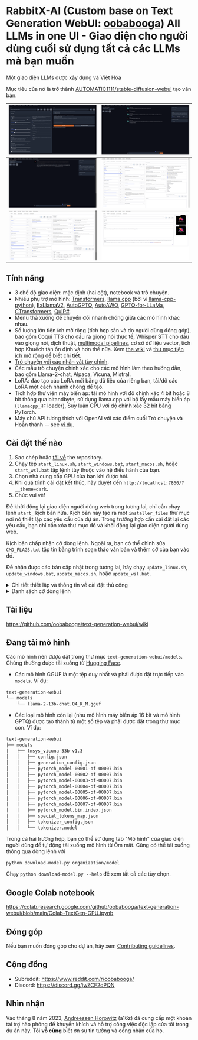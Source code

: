 # RabbitX-AI (Custom base on Text Generation WebUI: [oobabooga](https://github.com/oobabooga)) All LLMs in one UI - Giao diện cho người dùng cuối sử dụng tất cả các LLMs mà bạn muốn

Một giao diện LLMs được xây dựng và Việt Hóa 

Mục tiêu của nó là trở thành [AUTOMATIC1111/stable-diffusion-webui](https://github.com/AUTOMATIC1111/stable-diffusion-webui) tạo văn bản.

|![Image1](screenshots/1.png) | ![Image2](screenshots/2.png) |
|:---:|:---:|
|![Image1](screenshots/3.png) | ![Image2](screenshots/4.png) |
|![Image1](screenshots/5.png) | ![Image2](screenshots/6.png) |

## Tính năng

* 3 chế độ giao diện: mặc định (hai cột), notebook và trò chuyện.
* Nhiều phụ trợ mô hình: [Transformers](https://github.com/huggingface/transformers), [llama.cpp](https://github.com/ggerganov/llama.cpp) (bởi vì [llama-cpp-python](https://github.com/abetlen/llama-cpp-python)), [ExLlamaV2](https://github.com/turboderp/exllamav2), [AutoGPTQ](https://github.com/PanQiWei/AutoGPTQ), [AutoAWQ](https://github.com/casper-hansen/AutoAWQ), [GPTQ-for-LLaMa](https://github.com/qwopqwop200/GPTQ-for-LLaMa), [CTransformers](https://github.com/marella/ctransformers), [QuIP#](https://github.com/Cornell-RelaxML/quip-sharp).
* Menu thả xuống để chuyển đổi nhanh chóng giữa các mô hình khác nhau.
* Số lượng lớn tiện ích mở rộng (tích hợp sẵn và do người dùng đóng góp), bao gồm Coqui TTS cho đầu ra giọng nói thực tế, Whisper STT cho đầu vào giọng nói, dịch thuật, [multimodal pipelines](https://github.com/oobabooga/text-generation-webui/tree/main/extensions/multimodal), cơ sở dữ liệu vector, tích hợp Khuếch tán ổn định và hơn thế nữa. Xem [the wiki](https://github.com/oobabooga/text-generation-webui/wiki/07-%E2%80%90-Extensions) và [thư mục tiện ích mở rộng](https://github.com/oobabooga/text-generation-webui-extensions) để biết chi tiết.
* [Trò chuyện với các nhân vật tùy chỉnh](https://github.com/oobabooga/text-generation-webui/wiki/03-%E2%80%90-Parameters-Tab#character).
* Các mẫu trò chuyện chính xác cho các mô hình làm theo hướng dẫn, bao gồm Llama-2-chat, Alpaca, Vicuna, Mistral.
* LoRA: đào tạo các LoRA mới bằng dữ liệu của riêng bạn, tải/dỡ các LoRA một cách nhanh chóng để tạo.
* Tích hợp thư viện máy biến áp: tải mô hình với độ chính xác 4 bit hoặc 8 bit thông qua bitandbyte, sử dụng llama.cpp với bộ lấy mẫu máy biến áp (`llamacpp_HF` loader), Suy luận CPU với độ chính xác 32 bit bằng PyTorch.
* Máy chủ API tương thích với OpenAI với các điểm cuối Trò chuyện và Hoàn thành -- see [ví dụ](https://github.com/oobabooga/text-generation-webui/wiki/12-%E2%80%90-OpenAI-API#examples).

## Cài đặt thế nào

1) Sao chép hoặc [tải về](https://github.com/oobabooga/text-generation-webui/archive/refs/heads/main.zip) the repository.
2) Chạy tệp `start_linux.sh`, `start_windows.bat`, `start_macos.sh`, hoặc `start_wsl.bat` tập lệnh tùy thuộc vào hệ điều hành của bạn.
3) Chọn nhà cung cấp GPU của bạn khi được hỏi.
4) Khi quá trình cài đặt kết thúc, hãy duyệt đến `http://localhost:7860/?__theme=dark`.
5) Chúc vui vẻ!

Để khởi động lại giao diện người dùng web trong tương lai, chỉ cần chạy lệnh `start_` kịch bản nữa. Kịch bản này tạo ra một `installer_files` thư mục nơi nó thiết lập các yêu cầu của dự án. Trong trường hợp cần cài đặt lại các yêu cầu, bạn chỉ cần xóa thư mục đó và khởi động lại giao diện người dùng web.

Kịch bản chấp nhận cờ dòng lệnh. Ngoài ra, bạn có thể chỉnh sửa `CMD_FLAGS.txt` tập tin bằng trình soạn thảo văn bản và thêm cờ của bạn vào đó.

Để nhận được các bản cập nhật trong tương lai, hãy chạy `update_linux.sh`, `update_windows.bat`, `update_macos.sh`, hoặc `update_wsl.bat`.

<details>
<summary>
Chi tiết thiết lập và thông tin về cài đặt thủ công
</summary>

### Trình cài đặt chỉ bằng một cú nhấp chuột

Tập lệnh sử dụng Miniconda để thiết lập môi trường Conda trong thư mục `installer_files`.

Nếu bạn cần cài đặt thủ công thứ gì đó trong môi trường `installer_files`, bạn có thể khởi chạy shell tương tác bằng cách sử dụng tập lệnh cmd: `cmd_linux.sh`, `cmd_windows.bat`, `cmd_macos.sh` hoặc `cmd_wsl.bat` .

* Không cần phải chạy bất kỳ tập lệnh nào trong số đó (`start`, `update`, trên `cmd`) với tư cách quản trị viên/root.
* Để biết thêm hướng dẫn về thiết lập AMD và WSL, hãy tham khảo ý kiến [tài liệu](https://github.com/oobabooga/text-generation-webui/wiki).
* Để cài đặt tự động, bạn có thể sử dụng các biến môi trường `GPU_CHOICE`, `USE_CUDA118`, `LAUNCH_AFTER_INSTALL` và `INSTALL_EXTENSIONS`. Ví dụ: `GPU_CHOICE=A USE_CUDA118=FALSE LAUNCH_AFTER_INSTALL=FALSE INSTALL_EXTENSIONS=FALSE ./start_linux.sh`.

### Cài đặt thủ công bằng Conda

Được khuyến nghị nếu bạn có một số kinh nghiệm với dòng lệnh.

#### 0. Cài đặt Conda

https://docs.conda.io/en/latest/miniconda.html

Trên Linux hoặc WSL, nó có thể được cài đặt tự động bằng hai lệnh này ([source](https://educe-ubc.github.io/conda.html)):

```
curl -sL "https://repo.anaconda.com/miniconda/Miniconda3-latest-Linux-x86_64.sh" > "Miniconda3.sh"
bash Miniconda3.sh
```

#### 1. Tạo một môi trường conda mới

```
conda create -n textgen python=3.11
conda activate textgen
```

#### 2. Cài đặt Pytorch

| Hệ thống | GPU | Lệnh |
|--------|---------|---------|
| Linux/WSL | NVIDIA | `pip3 install torch==2.1.* torchvision==0.16.* torchaudio==2.1.* --index-url https://download.pytorch.org/whl/cu121` |
| Linux/WSL | CPU only | `pip3 install torch==2.1.* torchvision==0.16.* torchaudio==2.1.* --index-url https://download.pytorch.org/whl/cpu` |
| Linux | AMD | `pip3 install torch==2.1.* torchvision==0.16.* torchaudio==2.1.* --index-url https://download.pytorch.org/whl/rocm5.6` |
| MacOS + MPS | Any | `pip3 install torch==2.1.* torchvision==0.16.* torchaudio==2.1.*` |
| Windows | NVIDIA | `pip3 install torch==2.1.* torchvision==0.16.* torchaudio==2.1.* --index-url https://download.pytorch.org/whl/cu121` |
| Windows | CPU only | `pip3 install torch==2.1.* torchvision==0.16.* torchaudio==2.1.*` |

Các lệnh cập nhật có thể được tìm thấy ở đây: https://pytorch.org/get-started/locally/.

Đối với NVIDIA, bạn cũng cần cài đặt thư viện thời gian chạy CUDA:

```
conda install -y -c "nvidia/label/cuda-12.1.1" cuda-runtime
```

Nếu bạn cần `nvcc` để biên dịch một số thư viện theo cách thủ công, hãy thay thế lệnh trên bằng

```
conda install -y -c "nvidia/label/cuda-12.1.1" cuda
```

#### 3. Cài đặt giao diện người dùng web

```
git clone https://github.com/oobabooga/text-generation-webui
cd text-generation-webui
pip install -r <requirements file according to table below>
```

File yêu cầu sử dụng:

| GPU | CPU | file yêu cầu sử dụng |
|--------|---------|---------|
| NVIDIA | has AVX2 | `requirements.txt` |
| NVIDIA | no AVX2 | `requirements_noavx2.txt` |
| AMD | has AVX2 | `requirements_amd.txt` |
| AMD | no AVX2 | `requirements_amd_noavx2.txt` |
| CPU only | has AVX2 | `requirements_cpu_only.txt` |
| CPU only | no AVX2 | `requirements_cpu_only_noavx2.txt` |
| Apple | Intel | `requirements_apple_intel.txt` |
| Apple | Apple Silicon | `requirements_apple_silicon.txt` |

### Khởi động giao diện người dùng web

```
conda activate textgen
cd text-generation-webui
python server.py
```

Sau đó duyệt đến

`http://localhost:7860/?__theme=dark`

##### GPU AMD trên Windows

1) Sử dụng `requirements_cpu_only.txt` hoặc `requirements_cpu_only_noavx2.txt` trong lệnh trên. 

2) Cài đặt thủ công llama-cpp-python bằng lệnh thích hợp cho phần cứng của bạn: [Cài đặt từ PyPI](https://github.com/abetlen/llama-cpp-python#installation-with-hardware-acceleration).
    * Sử dụng nút chuyển đổi `LLAMA_HIPBLAS=on`.
    * Lưu ý [Nhận xét của Windows](https://github.com/abetlen/llama-cpp-python#windows-remarks).

3) Cài đặt thủ công AutoGPTQ: [Cài đặt](https://github.com/PanQiWei/AutoGPTQ#install-from-source).
    * Thực hiện cài đặt từ nguồn - không có gói ROCm dựng sẵn nào cho Windows.

##### GPU NVIDIA cũ hơn

1) Đối với GPU Kepler trở lên, bạn sẽ cần cài đặt CUDA 11.8 thay vì 12:

```
pip3 install torch==2.1.* torchvision==0.16.* torchaudio==2.1.* --index-url https://download.pytorch.org/whl/cu118
conda install -y -c "nvidia/label/cuda-11.8.0" cuda-runtime
```

2) bitsandbytes >= 0,39 có thể không hoạt động. Trong trường hợp đó, để sử dụng `--load-in-8bit`, bạn có thể phải hạ cấp như sau:
    * Linux: `pip install bitsandbytes==0.38.1`
    * Windows: `pip install https://github.com/jllllll/bitsandbytes-windows-webui/raw/main/bitsandbytes-0.38.1-py3-none-any.whl`

##### Hướng dẫn đính kèm

`requirements*.txt` ở trên chứa nhiều bánh xe khác nhau được biên dịch trước thông qua GitHub Actions. Nếu bạn muốn biên dịch mọi thứ theo cách thủ công hoặc nếu bạn cần vì không có bánh xe phù hợp cho phần cứng của mình, bạn có thể sử dụng `requirements_nowheels.txt` và sau đó cài đặt trình tải mong muốn theo cách thủ công.

### Thay thế: Docker

```
Đối với GPU NVIDIA:
ln -s docker/{nvidia/Dockerfile,nvidia/docker-compose.yml,.dockerignore} .
Đối với AMD GPU: 
ln -s docker/{amd/Dockerfile,intel/docker-compose.yml,.dockerignore} .
Đối với Intel GPU:
ln -s docker/{intel/Dockerfile,amd/docker-compose.yml,.dockerignore} .
Đối với CPU only
ln -s docker/{cpu/Dockerfile,cpu/docker-compose.yml,.dockerignore} .
cp docker/.env.example .env
#Create logs/cache dir : 
mkdir -p logs cache
# Edit .env and set: 
#   TORCH_CUDA_ARCH_LIST dựa trên mô hình GPU của bạn
#   APP_RUNTIME_GID      id nhóm người dùng máy chủ của bạn (chạy `id -g` trong thiết bị đầu cuối)
#   BUILD_EXTENIONS      tùy ý thêm danh sách tiện ích mở rộng được phân tách bằng dấu phẩy để xây dựng
# Chỉnh sửa CMD_FLAGS.txt và thêm vào đó các tùy chọn bạn muốn thực thi (như --listen --cpu)
# 
docker compose up --build
```

* Bạn cần cài đặt Docker Compose v2.17 trở lên. Xem [hướng dẫn này](https://github.com/oobabooga/text-generation-webui/wiki/09-%E2%80%90-Docker) để được hướng dẫn.
* Để biết thêm các tệp docker, hãy xem [kho lưu trữ này](https://github.com/Atinoda/text-generation-webui-docker).

### Cập nhật các yêu cầu

Thỉnh thoảng, `requirements*.txt` thay đổi. Để cập nhật, sử dụng các lệnh sau:

```
conda activate textgen
cd text-generation-webui
pip install -r <requirements file that you have used> --upgrade
```
</details>

<details>
<summary>
Danh sách cờ dòng lệnh
</summary>

#### Cài đặt cơ bản

| Lá cờ                                   | Sự miêu tả |
|--------------------------------------------|-------------|
| `-h`, `--help`                             | hiển thị thông báo trợ giúp này và thoát |
| `--multi-user`                             | Chế độ nhiều người dùng. Lịch sử trò chuyện không được lưu hoặc tải tự động. CẢNH BÁO: điều này có thể không an toàn để chia sẻ công khai. |
| `--character CHARACTER`                    | Tên nhân vật sẽ tải trong chế độ trò chuyện theo mặc định. |
| `--model MODEL`                            | Tên của mô hình sẽ tải theo mặc định. |
| `--lora LORA [LORA ...]`                   | Danh sách LoRA cần tải. Nếu bạn muốn tải nhiều LoRA, hãy viết các tên cách nhau bằng dấu cách. |
| `--model-dir MODEL_DIR`                    | Đường dẫn đến thư mục với tất cả các mô hình. |
| `--lora-dir LORA_DIR`                      | Đường dẫn đến thư mục với tất cả các loras. |
| `--model-menu`                             | Hiển thị menu mô hình trong thiết bị đầu cuối khi giao diện người dùng web được khởi chạy lần đầu tiên. |
| `--settings SETTINGS_FILE`                 | Tải cài đặt giao diện mặc định từ tệp yaml này. Xem `settings-template.yaml` để biết ví dụ. Nếu bạn tạo một tệp có tên `settings.yaml`, tệp này sẽ được tải theo mặc định mà không cần sử dụng cờ `--settings`. |
| `--extensions EXTENSIONS [EXTENSIONS ...]` | Danh sách các tiện ích mở rộng cần tải. Nếu bạn muốn tải nhiều tiện ích mở rộng, hãy viết các tên cách nhau bằng dấu cách. |
| `--verbose`                                | In lời nhắc đến thiết bị đầu cuối. |
| `--chat-buttons`                           | Hiển thị các nút trên tab trò chuyện thay vì menu di chuột. |

#### Trình tải mô hình

| Lá cờ                                     | Sự miêu tả |
|--------------------------------------------|-------------|
| `--loader LOADER`                          | Chọn trình tải mô hình theo cách thủ công, nếu không, nó sẽ được tự động phát hiện. Tùy chọn hợp lệ: Transformers, llama.cpp, llamacpp_HF, ExLlamav2_HF, ExLlamav2, AutoGPTQ, AutoAWQ, GPTQ-for-LLaMa, ctransformers, QuIP#. |

#### Accelerate/transformers

| Lá cờ                                       | Sự miệu tả |
|---------------------------------------------|-------------|
| `--cpu`                                     | Sử dụng CPU để tạo văn bản. Cảnh báo: Quá trình đào tạo trên CPU cực kỳ chậm. |
| `--auto-devices`                            | Tự động phân chia mô hình theo (các) GPU và CPU có sẵn. |
|  `--gpu-memory GPU_MEMORY [GPU_MEMORY ...]` | Bộ nhớ GPU tối đa tính bằng GiB sẽ được phân bổ cho mỗi GPU. Ví dụ: --gpu-memory 10 cho một GPU, --gpu-memory 10 5 cho hai GPU. Bạn cũng có thể đặt các giá trị trong MiB như --gpu-memory 3500MiB. |
| `--cpu-memory CPU_MEMORY`                   | Bộ nhớ CPU tối đa tính bằng GiB để phân bổ cho trọng lượng được giảm tải. Giống như trên. |
| `--disk`                                    | Nếu mô hình quá lớn so với (các) GPU và CPU của bạn cộng lại, hãy gửi các lớp còn lại vào đĩa. |
| `--disk-cache-dir DISK_CACHE_DIR`           | Thư mục để lưu bộ đệm đĩa vào. Mặc định là "bộ đệm". |
| `--load-in-8bit`                            | Tải mô hình với độ chính xác 8 bit (sử dụng bitsandbyte). |
| `--bf16`                                    | Tải mô hình với độ chính xác bfloat16. Yêu cầu GPU NVIDIA Ampere. |
| `--no-cache`                                | Đặt `use_cache` thành `False` trong khi tạo văn bản. Điều này làm giảm mức sử dụng VRAM một chút nhưng lại làm giảm hiệu năng. |
| `--trust-remote-code`                       | Đặt `trust_remote_code=True` trong khi tải mô hình. Cần thiết cho một số mô hình. |
| `--no_use_fast`                             | Đặt use_fast=False trong khi tải mã thông báo (theo mặc định là True). Sử dụng cái này nếu bạn gặp bất kỳ vấn đề nào liên quan đến use_fast. |
| `--use_flash_attention_2`                   | Đặt use_flash_attention_2=True trong khi tải mô hình. |

#### bitsandbytes 4-bit

⚠️  Hiện tại yêu cầu máy tính tối thiểu 7.0 trên Windows.

| Lá cờ                                        | Sự miêu tả |
|---------------------------------------------|-------------|
| `--load-in-4bit`                            | Tải mô hình với độ chính xác 4 bit (sử dụng bitsandbytes). |
| `--use_double_quant`                        | use_double_quant cho 4-bit. |
| `--compute_dtype COMPUTE_DTYPE`             | tính toán dtype cho 4-bit. Các tùy chọn hợp lệ: bfloat16, float16, float32. |
| `--quant_type QUANT_TYPE`                   | quant_type cho 4-bit. Các tùy chọn hợp lệ: nf4, fp4. |

#### llama.cpp

| Lá cờ        | Sự miêu tả |
|-------------|-------------|
| `--tensorcores`  | Sử dụng llama-cpp-python được biên dịch với sự hỗ trợ của lõi tensor. Điều này làm tăng hiệu suất trên thẻ RTX. chỉ NVIDIA. |
| `--n_ctx N_CTX` | Kích thước của bối cảnh lời nhắc. |
| `--threads` | Số lượng chủ đề sử dụng. |
| `--threads-batch THREADS_BATCH` | Số lượng chủ đề được sử dụng để xử lý hàng loạt/nhắc nhở. |
| `--no_mul_mat_q` | Vô hiệu hóa hạt nhân mulmat. |
| `--n_batch` | Số lượng mã thông báo nhắc nhở tối đa được gộp lại với nhau khi gọi llama_eval. |
| `--no-mmap`   | Ngăn không cho mmap được sử dụng. |
| `--mlock`     | Buộc hệ thống giữ mô hình trong RAM. |
| `--n-gpu-layers N_GPU_LAYERS` | Số lớp cần tải xuống GPU. |
| `--tensor_split TENSOR_SPLIT`       | Chia mô hình trên nhiều GPU. Danh sách tỷ lệ được phân tách bằng dấu phẩy. Ví dụ: 18,17. |
| `--numa`      | Kích hoạt phân bổ nhiệm vụ NUMA cho llama.cpp. |
| `--logits_all`| Cần phải thiết lập để việc đánh giá mức độ bối rối có thể hoạt động. Nếu không, hãy bỏ qua nó, vì nó làm cho quá trình xử lý nhanh chóng chậm hơn. |
| `--no_offload_kqv` | Không giảm tải K, Q, V cho GPU. Điều này tiết kiệm VRAM nhưng làm giảm hiệu suất. |
| `--cache-capacity CACHE_CAPACITY`   | Dung lượng bộ đệm tối đa (llama-cpp-python). Ví dụ: 2000MiB, 2GiB. Khi được cung cấp không có đơn vị, byte sẽ được coi là. |

#### ExLlamav2

| Lá cờ             | Sự miêu tả |
|------------------|-------------|
|`--gpu-split`     | Danh sách VRAM (tính bằng GB) được phân tách bằng dấu phẩy để sử dụng cho mỗi thiết bị GPU cho các lớp mô hình. Ví dụ: 20,7,7. |
|`--max_seq_len MAX_SEQ_LEN`           | Độ dài chuỗi tối đa. |
|`--cfg-cache`                         | ExLlamav2_HF: Tạo bộ đệm bổ sung cho lời nhắc phủ định CFG. Cần thiết phải sử dụng CFG với trình tải đó. |
|`--no_flash_attn`                     | Buộc không sử dụng tính năng chú ý flash. |
|`--cache_8bit`                        | Sử dụng bộ đệm 8 bit để tiết kiệm VRAM. |
|`--num_experts_per_token NUM_EXPERTS_PER_TOKEN` |  Số lượng chuyên gia để sử dụng cho thế hệ. Áp dụng cho các dòng MoE như Mixtral. |

#### AutoGPTQ

| Lá cờ             | Sự miêu tả |
|------------------|-------------|
| `--triton`                     | Sử dụng triton. |
| `--no_inject_fused_attention`  | Vô hiệu hóa việc sử dụng sự chú ý hợp nhất, điều này sẽ sử dụng ít VRAM hơn nhưng phải trả giá bằng suy luận chậm hơn. |
| `--no_inject_fused_mlp`        | Chỉ chế độ Triton: vô hiệu hóa việc sử dụng MLP hợp nhất, điều này sẽ sử dụng ít VRAM hơn với chi phí suy luận chậm hơn. |
| `--no_use_cuda_fp16`           | Điều này có thể làm cho mô hình nhanh hơn trên một số hệ thống. |
| `--desc_act`                   | Đối với các mô hình không có quantize_config.json, tham số này được sử dụng để xác định xem có đặt desc_act hay không trong BaseQuantizeConfig. |
| `--disable_exllama`            | Vô hiệu hóa kernel ExLlama, có thể cải thiện tốc độ suy luận trên một số hệ thống. |
| `--disable_exllamav2`          | Vô hiệu hóa hạt nhân ExLlamav2. |

#### GPTQ-for-LLaMa

| Lá cờ                      | Sự miêu tả |
|---------------------------|-------------|
| `--wbits WBITS`           | Tải mô hình được lượng tử hóa trước với độ chính xác được chỉ định tính bằng bit. 2, 3, 4 và 8 được hỗ trợ. |
| `--model_type MODEL_TYPE` | Loại mô hình của mô hình tiền lượng tử hóa. Hiện tại LLaMA, OPT và GPT-J được hỗ trợ. |
| `--groupsize GROUPSIZE`   | Quy mô nhóm. |
| `--pre_layer PRE_LAYER [PRE_LAYER ...]`  | Số lượng lớp để phân bổ cho GPU. Việc đặt tham số này sẽ cho phép giảm tải CPU cho các kiểu máy 4 bit. Đối với nhiều gpu, hãy viết các số cách nhau bằng dấu cách, ví dụ: `--pre_layer 30 60`. |
| `--checkpoint CHECKPOINT` | Đường dẫn đến tệp điểm kiểm tra lượng tử hóa. Nếu không được chỉ định, nó sẽ được tự động phát hiện. |
| `--monkey-patch`          | Áp dụng bản vá khỉ để sử dụng LoRA với các mô hình lượng tử hóa. |

#### ctransformers

| Lá cờ        | Sự miêu tả |
|-------------|-------------|
| `--model_type MODEL_TYPE` | Loại mô hình của mô hình tiền lượng tử hóa. Hiện tại gpt2, gptj, gptneox, falcon, llama, mpt, starcoding (gptbigcode), dollyv2 và replit được hỗ trợ. |

#### HQQ

| Lá cờ        | Sự miêu tả |
|-------------|-------------|
| `--hqq-backend` | Phần phụ trợ cho trình tải HQQ. Các tùy chọn hợp lệ: PYTORCH, PYTORCH_COMPILE, ATEN. |

#### DeepSpeed

| Lá cờ                                 | Sự miêu tả |
|---------------------------------------|-------------|
| `--deepspeed`                         | Cho phép sử dụng DeepSpeed ZeRO-3 để suy luận thông qua tích hợp Transformers. |
| `--nvme-offload-dir NVME_OFFLOAD_DIR` | DeepSpeed: Thư mục sử dụng để giảm tải ZeRO-3 NVME. |
| `--local_rank LOCAL_RANK`             | DeepSpeed: Đối số tùy chọn cho các thiết lập phân tán. |

#### RoPE (cho llama.cpp, ExLlamaV2, và transformers)

| Lá cờ           | Sự miêu tả |
|------------------|-------------|
| `--alpha_value ALPHA_VALUE`           | Hệ số alpha nhúng theo vị trí để chia tỷ lệ NTK RoPE. Sử dụng cái này hoặc `compress_pos_emb`, không phải cả hai. |
| `--rope_freq_base ROPE_FREQ_BASE`     | Nếu lớn hơn 0, sẽ được sử dụng thay cho alpha_value. Hai cái đó có liên quan bởi `rope_freq_base = 10000 * alpha_value ^ (64 / 63)`. |
| `--compress_pos_emb COMPRESS_POS_EMB` | Hệ số nén nhúng vị trí. Nên đặt thành `(context length) / (model's original context length)`. Tương đương với `1/rope_freq_scale`. |

#### Gradio

| Lá cờ                                 | Sự miêu tả |
|---------------------------------------|-------------|
| `--listen`                            | Làm cho giao diện người dùng web có thể truy cập được từ mạng cục bộ của bạn. |
| `--listen-port LISTEN_PORT`           | Cổng nghe mà máy chủ sẽ sử dụng. |
| `--listen-host LISTEN_HOST`           | Tên máy chủ mà máy chủ sẽ sử dụng. |
| `--share`                             | Tạo một URL công khai. Điều này hữu ích để chạy giao diện người dùng web trên Google Colab hoặc tương tự. |
| `--auto-launch`                       | Mở giao diện người dùng web trong trình duyệt mặc định khi khởi chạy. |
| `--gradio-auth USER:PWD`              | Đặt mật khẩu xác thực Gradio ở định dạng "tên người dùng:mật khẩu". Nhiều thông tin xác thực cũng có thể được cung cấp cùng với "u1:p1,u2:p2,u3:p3". |
| `--gradio-auth-path GRADIO_AUTH_PATH` | Đặt đường dẫn tệp xác thực Gradio. Tệp phải chứa một hoặc nhiều cặp người dùng:mật khẩu có cùng định dạng như trên. |
| `--ssl-keyfile SSL_KEYFILE`           | Đường dẫn đến tệp khóa chứng chỉ SSL. |
| `--ssl-certfile SSL_CERTFILE`         | Đường dẫn đến tệp chứng chỉ chứng chỉ SSL. |

#### API

| Lá cờ                                  | Sự miêu tả |
|---------------------------------------|-------------|
| `--api`                               | Kích hoạt tiện ích mở rộng API. |
| `--public-api`                        | Tạo URL công khai cho API bằng Cloudflare. |
| `--public-api-id PUBLIC_API_ID`       | ID đường hầm cho Đường hầm Cloudflare có tên. Sử dụng cùng với tùy chọn public-api. |
| `--api-port API_PORT`                 | Cổng nghe cho API. |
| `--api-key API_KEY`                   | Khóa xác thực API. |
| `--admin-key ADMIN_KEY`               | Khóa xác thực API cho các tác vụ của quản trị viên như tải và dỡ mô hình. Nếu không được đặt, sẽ giống như --api-key. |
| `--nowebui`                           | Không khởi chạy giao diện người dùng Gradio. Hữu ích khi khởi chạy API ở chế độ độc lập. |

#### Đa phương thức

| Lá cờ                                 | Sự miêu tả |
|---------------------------------------|-------------|
| `--multimodal-pipeline PIPELINE`      | Đường ống đa phương thức để sử dụng. Ví dụ: `llava-7b`, `llava-13b`. |

</details>

## Tài liệu

https://github.com/oobabooga/text-generation-webui/wiki

## Đang tải mô hình

Các mô hình nên được đặt trong thư mục `text-generation-webui/models`. Chúng thường được tải xuống từ [Hugging Face](https://huggingface.co/models?pipeline_tag=text-generation&sort=downloads).

* Các mô hình GGUF là một tệp duy nhất và phải được đặt trực tiếp vào `models`. Ví dụ:

```
text-generation-webui
└── models
    └── llama-2-13b-chat.Q4_K_M.gguf
```

* Các loại mô hình còn lại (như mô hình máy biến áp 16 bit và mô hình GPTQ) được tạo thành từ một số tệp và phải được đặt trong thư mục con. Ví dụ:

```
text-generation-webui
├── models
│   ├── lmsys_vicuna-33b-v1.3
│   │   ├── config.json
│   │   ├── generation_config.json
│   │   ├── pytorch_model-00001-of-00007.bin
│   │   ├── pytorch_model-00002-of-00007.bin
│   │   ├── pytorch_model-00003-of-00007.bin
│   │   ├── pytorch_model-00004-of-00007.bin
│   │   ├── pytorch_model-00005-of-00007.bin
│   │   ├── pytorch_model-00006-of-00007.bin
│   │   ├── pytorch_model-00007-of-00007.bin
│   │   ├── pytorch_model.bin.index.json
│   │   ├── special_tokens_map.json
│   │   ├── tokenizer_config.json
│   │   └── tokenizer.model
```

Trong cả hai trường hợp, bạn có thể sử dụng tab "Mô hình" của giao diện người dùng để tự động tải xuống mô hình từ Ôm mặt. Cũng có thể tải xuống thông qua dòng lệnh với

```
python download-model.py organization/model
```

Chạy `python download-model.py --help` để xem tất cả các tùy chọn.

## Google Colab notebook

https://colab.research.google.com/github/oobabooga/text-generation-webui/blob/main/Colab-TextGen-GPU.ipynb

## Đóng góp

Nếu bạn muốn đóng góp cho dự án, hãy xem [Contributing guidelines](https://github.com/oobabooga/text-generation-webui/wiki/Contributing-guidelines).

## Cộng đồng

* Subreddit: https://www.reddit.com/r/oobabooga/
* Discord: https://discord.gg/jwZCF2dPQN

## Nhìn nhận

Vào tháng 8 năm 2023, [Andreessen Horowitz](https://a16z.com/) (a16z) đã cung cấp một khoản tài trợ hào phóng để khuyến khích và hỗ trợ công việc độc lập của tôi trong dự án này. Tôi **vô cùng** biết ơn sự tin tưởng và công nhận của họ.
